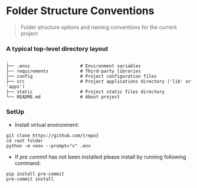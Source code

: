 Folder Structure Conventions
============================

> Folder structure options and naming conventions for the current project

### A typical top-level directory layout

    .
    ├── .envs                   # Environment variables
    ├── requirements            # Third-party libraries
    ├── config                  # Project configuration files 
    ├── src                     # Project applications directory ('lib' or 'apps') 
    ├── static                  # Project static files directory 
    └── README.md               # About project

### SetUp 

- Install virtual environment:

```
git clone https://github.com/{repo}
cd root folder
python -m venv --prompt="v" .env
```

- If *pre commit* has not been installed please install by running following command:

```
pip install pre-commit
pre-commit install
```
